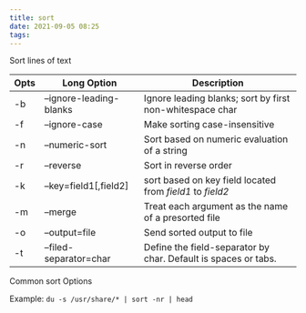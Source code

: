 ```yaml
---
title: sort
date: 2021-09-05 08:25
tags:
---
```


Sort lines of text

| **Opts** | **Long Option**        | **Description**                                                |
| -------- | ---------------------- | -------------------------------------------------------------- |
| \-b      | –ignore-leading-blanks | Ignore leading blanks; sort by first non-whitespace char       |
| \-f      | –ignore-case           | Make sorting case-insensitive                                  |
| \-n      | –numeric-sort          | Sort based on numeric evaluation of a string                   |
| \-r      | –reverse               | Sort in reverse order                                          |
| \-k      | –key=field1\[,field2\] | sort based on key field located from *field1* to *field2*      |
| \-m      | –merge                 | Treat each argument as the name of a presorted file            |
| \-o      | –output=file           | Send sorted output to file                                     |
| \-t      | –filed-separator=char  | Define the field-separator by char. Default is spaces or tabs. |

Common sort Options

Example: `du -s /usr/share/* | sort -nr | head`


